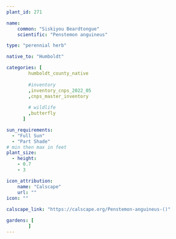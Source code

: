 ```yaml
---
plant_id: 271 

name: 
    common: "Siskiyou Beardtongue"
    scientific: "Penstemon anguineus" 

type: "perennial herb"

native_to: "Humboldt"

categories: [
        humboldt_county_native
        
        #inventory 
        ,inventory_cnps_2022_05
        ,cnps_master_inventory
        
        # wildlife
        ,butterfly
      ]

sun_requirements:
  - "Full Sun"
  - "Part Shade"
# min then max in feet
plant_size:
  - height: 
    - 0.7 
    - 3 

icon_attribution: 
    name: "Calscape"
    url: ""
icon: ""
 
calscape_link: "https://calscape.org/Penstemon-anguineus-()"

gardens: [
        ]
---
```









